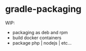 # gradle-packaging

WIP:

* packaging as deb and rpm
* build docker containers
* package php | nodejs | etc... 
